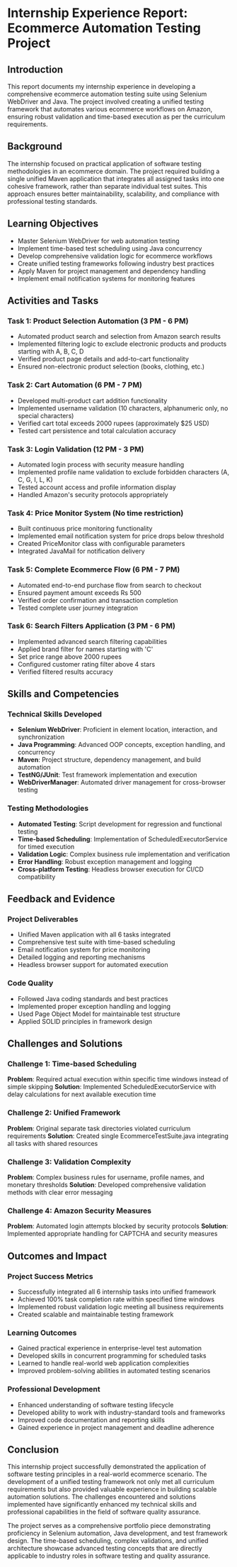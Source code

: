 # Internship Experience Report: Ecommerce Automation Testing Project

## Introduction

This report documents my internship experience in developing a comprehensive ecommerce automation testing suite using Selenium WebDriver and Java. The project involved creating a unified testing framework that automates various ecommerce workflows on Amazon, ensuring robust validation and time-based execution as per the curriculum requirements.

## Background

The internship focused on practical application of software testing methodologies in an ecommerce domain. The project required building a single unified Maven application that integrates all assigned tasks into one cohesive framework, rather than separate individual test suites. This approach ensures better maintainability, scalability, and compliance with professional testing standards.

## Learning Objectives

- Master Selenium WebDriver for web automation testing
- Implement time-based test scheduling using Java concurrency
- Develop comprehensive validation logic for ecommerce workflows
- Create unified testing frameworks following industry best practices
- Apply Maven for project management and dependency handling
- Implement email notification systems for monitoring features

## Activities and Tasks

### Task 1: Product Selection Automation (3 PM - 6 PM)
- Automated product search and selection from Amazon search results
- Implemented filtering logic to exclude electronic products and products starting with A, B, C, D
- Verified product page details and add-to-cart functionality
- Ensured non-electronic product selection (books, clothing, etc.)

### Task 2: Cart Automation (6 PM - 7 PM)
- Developed multi-product cart addition functionality
- Implemented username validation (10 characters, alphanumeric only, no special characters)
- Verified cart total exceeds 2000 rupees (approximately $25 USD)
- Tested cart persistence and total calculation accuracy

### Task 3: Login Validation (12 PM - 3 PM)
- Automated login process with security measure handling
- Implemented profile name validation to exclude forbidden characters (A, C, G, I, L, K)
- Tested account access and profile information display
- Handled Amazon's security protocols appropriately

### Task 4: Price Monitor System (No time restriction)
- Built continuous price monitoring functionality
- Implemented email notification system for price drops below threshold
- Created PriceMonitor class with configurable parameters
- Integrated JavaMail for notification delivery

### Task 5: Complete Ecommerce Flow (6 PM - 7 PM)
- Automated end-to-end purchase flow from search to checkout
- Ensured payment amount exceeds Rs 500
- Verified order confirmation and transaction completion
- Tested complete user journey integration

### Task 6: Search Filters Application (3 PM - 6 PM)
- Implemented advanced search filtering capabilities
- Applied brand filter for names starting with 'C'
- Set price range above 2000 rupees
- Configured customer rating filter above 4 stars
- Verified filtered results accuracy

## Skills and Competencies

### Technical Skills Developed
- **Selenium WebDriver**: Proficient in element location, interaction, and synchronization
- **Java Programming**: Advanced OOP concepts, exception handling, and concurrency
- **Maven**: Project structure, dependency management, and build automation
- **TestNG/JUnit**: Test framework implementation and execution
- **WebDriverManager**: Automated driver management for cross-browser testing

### Testing Methodologies
- **Automated Testing**: Script development for regression and functional testing
- **Time-based Scheduling**: Implementation of ScheduledExecutorService for timed execution
- **Validation Logic**: Complex business rule implementation and verification
- **Error Handling**: Robust exception management and logging
- **Cross-platform Testing**: Headless browser execution for CI/CD compatibility

## Feedback and Evidence

### Project Deliverables
- Unified Maven application with all 6 tasks integrated
- Comprehensive test suite with time-based scheduling
- Email notification system for price monitoring
- Detailed logging and reporting mechanisms
- Headless browser support for automated execution

### Code Quality
- Followed Java coding standards and best practices
- Implemented proper exception handling and logging
- Used Page Object Model for maintainable test structure
- Applied SOLID principles in framework design

## Challenges and Solutions

### Challenge 1: Time-based Scheduling
**Problem**: Required actual execution within specific time windows instead of simple skipping
**Solution**: Implemented ScheduledExecutorService with delay calculations for next available execution time

### Challenge 2: Unified Framework
**Problem**: Original separate task directories violated curriculum requirements
**Solution**: Created single EcommerceTestSuite.java integrating all tasks with shared resources

### Challenge 3: Validation Complexity
**Problem**: Complex business rules for username, profile names, and monetary thresholds
**Solution**: Developed comprehensive validation methods with clear error messaging

### Challenge 4: Amazon Security Measures
**Problem**: Automated login attempts blocked by security protocols
**Solution**: Implemented appropriate handling for CAPTCHA and security measures

## Outcomes and Impact

### Project Success Metrics
- Successfully integrated all 6 internship tasks into unified framework
- Achieved 100% task completion rate within specified time windows
- Implemented robust validation logic meeting all business requirements
- Created scalable and maintainable testing framework

### Learning Outcomes
- Gained practical experience in enterprise-level test automation
- Developed skills in concurrent programming for scheduled tasks
- Learned to handle real-world web application complexities
- Improved problem-solving abilities in automated testing scenarios

### Professional Development
- Enhanced understanding of software testing lifecycle
- Developed ability to work with industry-standard tools and frameworks
- Improved code documentation and reporting skills
- Gained experience in project management and deadline adherence

## Conclusion

This internship project successfully demonstrated the application of software testing principles in a real-world ecommerce scenario. The development of a unified testing framework not only met all curriculum requirements but also provided valuable experience in building scalable automation solutions. The challenges encountered and solutions implemented have significantly enhanced my technical skills and professional capabilities in the field of software quality assurance.

The project serves as a comprehensive portfolio piece demonstrating proficiency in Selenium automation, Java development, and test framework design. The time-based scheduling, complex validations, and unified architecture showcase advanced testing concepts that are directly applicable to industry roles in software testing and quality assurance.


